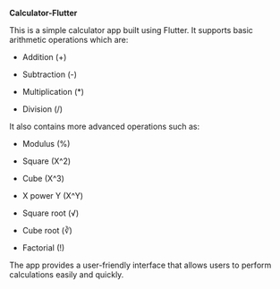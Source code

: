 **Calculator-Flutter**

This is a simple calculator app built using Flutter. It supports basic arithmetic operations which are:

-   Addition (+)

-   Subtraction (-)

-   Multiplication (\*)

-   Division (/)

It also contains more advanced operations such as:

-   Modulus (%)

-   Square (X^2<sup></sup>)

-   Cube (X^3<sup></sup>)

-   X power Y (X^Y<sup></sup>)

-   Square root (√)

-   Cube root (∛)

-   Factorial (!)

The app provides a user-friendly interface that allows users to perform calculations easily and quickly.
